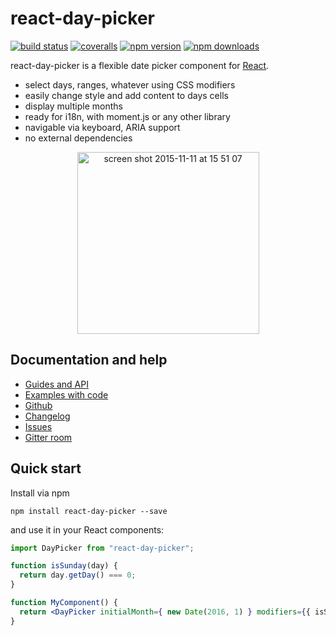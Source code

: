 react-day-picker
=======

[![build status](https://img.shields.io/travis/gpbl/react-day-picker/master.svg?style=flat-square)](https://travis-ci.org/gpbl/react-day-picker)
[![coveralls](https://img.shields.io/coveralls/gpbl/react-day-picker.svg?style=flat-square)](https://coveralls.io/r/gpbl/react-day-picker?branch=master)
[![npm version](https://img.shields.io/npm/v/react-day-picker.svg?style=flat-square)](https://www.npmjs.com/package/react-day-picker)
[![npm downloads](https://img.shields.io/npm/dm/react-day-picker.svg?style=flat-square)](https://www.npmjs.com/package/react-day-picker)

react-day-picker is a flexible date picker component for [React](https://facebook.github.io/react/).

* select days, ranges, whatever using CSS modifiers
* easily change style and add content to days cells
* display multiple months
* ready for i18n, with moment.js or any other library
* navigable via keyboard, ARIA support
* no external dependencies

<p align="center">
<img width="291" style="margin: 0 auto" alt="screen shot 2015-11-11 at 15 51 07" src="https://cloud.githubusercontent.com/assets/120693/11093859/d52e0c26-888c-11e5-917e-aaa9686dcb84.png">
</p>

## Documentation and help

* [Guides and API](http://gpbl.org/react-day-picker)
* [Examples with code](http://gpbl.org/react-day-picker/examples)
* [Github](https://github.com/gpbl/react-day-picker)
* [Changelog](https://github.com/gpbl/react-day-picker/releases)
* [Issues](https://github.com/gpbl/react-day-picker/issues)
* [Gitter room](https://gitter.im/gpbl/react-day-picker)

## Quick start

Install via npm

```
npm install react-day-picker --save
```

and use it in your React components:

```jsx
import DayPicker from "react-day-picker";

function isSunday(day) {
  return day.getDay() === 0;
}

function MyComponent() {
  return <DayPicker initialMonth={ new Date(2016, 1) } modifiers={{ isSunday }} />
}
```

